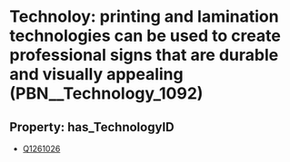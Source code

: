 # Technoloy: __printing and lamination technologies can be used to create professional signs that are durable and visually appealing__ (PBN__Technology_1092)

## Property: has_TechnologyID

* [Q1261026](Q1261026)

